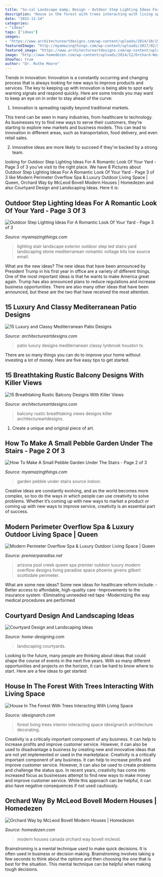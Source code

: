 ```yaml
---
title: "So-cal Landscape &amp; Design ~ Outdoor Step Lighting Ideas For A Romantic Look Of Your Yard"
description: "House in the forest with trees interacting with living space"
date: "2022-11-14"
categories:
- "ideas"
tags: ["ideas"]
images:
- "https://www.architectureartdesigns.com/wp-content/uploads/2014/10/15-Luxury-and-Classy-Mediterranean-Patio-Designs-13-630x420.jpg"
featuredImage: "http://myamazingthings.com/wp-content/uploads/2017/02/Small-Indoor-Garden-Design-Ideas-1.jpg"
featured_image: "https://www.architectureartdesigns.com/wp-content/uploads/2014/10/15-Luxury-and-Classy-Mediterranean-Patio-Designs-13-630x420.jpg"
image: "http://www.homedezen.com/wp-content/uploads/2014/12/Orchard-Way-by-McLeod-Bovell-Modern-Houses-10.jpg"
ShowToc: true
author: "Dr. Ruthe Moore"
---
```



Trends in innovation:
Innovation is a constantly occurring and changing process that is always looking for new ways to improve products and services. The key to keeping up with innovation is being able to spot early warning signals and respond quickly. Here are some trends you may want to keep an eye on in order to stay ahead of the curve:
1. Innovation is spreading rapidly beyond traditional markets.

This trend can be seen in many industries, from healthcare to technology. As businesses try to find new ways to serve their customers, they’re starting to explore new markets and business models. This can lead to innovation in different areas, such as transportation, food delivery, and even retail sales.

2. Innovative ideas are more likely to succeed if they're backed by a strong team.

	

		
looking for Outdoor Step Lighting Ideas For A Romantic Look Of Your Yard - Page 3 of 3 you've visit to the right place. We have 8 Pictures about Outdoor Step Lighting Ideas For A Romantic Look Of Your Yard - Page 3 of 3 like Modern Perimeter Overflow Spa &amp; Luxury Outdoor Living Space | Queen, Orchard Way by McLeod Bovell Modern Houses | Homedezen and also Courtyard Design and Landscaping Ideas. Here it is:
		
    
## Outdoor Step Lighting Ideas For A Romantic Look Of Your Yard - Page 3 Of 3

<img loading=lazy src="https://myamazingthings.com/wp-content/uploads/2017/03/mediterranean-landscape.jpg" onerror="this.onerror=null;this.src='https://tse3.mm.bing.net/th?id=OIP.jm899ICtGZfzGAhm4Gx7TgHaJ3&amp;pid=15.1';" alt="Outdoor Step Lighting Ideas For A Romantic Look Of Your Yard - Page 3 of 3">

_Source: myamazingthings.com_

>lighting stair landscape exterior outdoor step led stairs yard landscaping stone mediterranean romantic voltage kits low source email. 

	

What are the new ideas?
The new ideas that have been announced by President Trump in his first year in office are a variety of different things. One of the most important ideas is that he wants to make America great again. Trump has also announced plans to reduce regulations and increase business opportunities. There are also many other ideas that have been announced, but these are the two that have received the most attention.

    
## 15 Luxury And Classy Mediterranean Patio Designs

<img loading=lazy src="https://www.architectureartdesigns.com/wp-content/uploads/2014/10/15-Luxury-and-Classy-Mediterranean-Patio-Designs-13-630x420.jpg" onerror="this.onerror=null;this.src='https://tse2.mm.bing.net/th?id=OIP.M-NhBtUl3wR8forWaE-tQgHaE8&amp;pid=15.1';" alt="15 Luxury and Classy Mediterranean Patio Designs">

_Source: architectureartdesigns.com_

>patio luxury designs mediterranean classy lynbrook houston tx. 

	

There are so many things you can do to improve your home without investing a lot of money. Here are five easy tips to get started.

    
## 15 Breathtaking Rustic Balcony Designs With Killer Views

<img loading=lazy src="https://www.architectureartdesigns.com/wp-content/uploads/2016/10/15-Breathtaking-Rustic-Balcony-Designs-With-Killer-Views-15.jpg" onerror="this.onerror=null;this.src='https://tse4.mm.bing.net/th?id=OIP.7iP26MYkFK7dLCmb2vDD7wHaE8&amp;pid=15.1';" alt="15 Breathtaking Rustic Balcony Designs With Killer Views">

_Source: architectureartdesigns.com_

>balcony rustic breathtaking views designs killer architectureartdesigns. 

	

1. Create a unique and original piece of art.

    
## How To Make A Small Pebble Garden Under The Stairs - Page 2 Of 3

<img loading=lazy src="http://myamazingthings.com/wp-content/uploads/2017/02/Small-Indoor-Garden-Design-Ideas-1.jpg" onerror="this.onerror=null;this.src='https://tse3.mm.bing.net/th?id=OIP.wwYpN8f3JFy_euZlLZEsRAHaEK&amp;pid=15.1';" alt="How To Make A Small Pebble Garden Under The Stairs - Page 2 of 3">

_Source: myamazingthings.com_

>garden pebble under stairs source indoor. 

	

Creative ideas are constantly evolving, and as the world becomes more complex, so too do the ways in which people can use creativity to solve problems. Whether it’s coming up with new ways to market a product or coming up with new ways to improve service, creativity is an essential part of success.

    
## Modern Perimeter Overflow Spa &amp; Luxury Outdoor Living Space | Queen

<img loading=lazy src="https://premierparadise.net/wp-content/uploads/pool-designs-premier-paradise-scottsdale-gilbert-queen-creek-phoenix-arizona-givens-7-w-1000x667.jpg" onerror="this.onerror=null;this.src='https://tse2.mm.bing.net/th?id=OIP.C9JkbiLreGZ8630bSltJCwHaE8&amp;pid=15.1';" alt="Modern Perimeter Overflow Spa &amp; Luxury Outdoor Living Space | Queen">

_Source: premierparadise.net_

>arizona pool creek queen spa premier outdoor luxury modern overflow designs living paradise space phoenix givens gilbert scottsdale perimeter. 

	

What are some new ideas?
Some new ideas for healthcare reform include: 
-Better access to affordable, high-quality care 
-Improvements to the insurance system 
-Eliminating unneeded red tape 
-Modernizing the way medical procedures are performed

    
## Courtyard Design And Landscaping Ideas

<img loading=lazy src="http://cdn.home-designing.com/wp-content/uploads/2010/10/Central-Courtyard-beautiful-designs-by-Zorrodesigns.jpg" onerror="this.onerror=null;this.src='https://tse2.mm.bing.net/th?id=OIP.00AVED_9FoX5MxL9r3ZxVgHaLH&amp;pid=15.1';" alt="Courtyard Design and Landscaping Ideas">

_Source: home-designing.com_

>landscaping courtyards. 

	

Looking to the future, many people are thinking about ideas that could shape the course of events in the next five years. With so many different opportunities and projects on the horizon, it can be hard to know where to start. Here are a few ideas to get started: 

    
## House In The Forest With Trees Interacting With Living Space

<img loading=lazy src="http://www.idesignarch.com/wp-content/uploads/House-in-the-Forest_13.jpg" onerror="this.onerror=null;this.src='https://tse2.mm.bing.net/th?id=OIP.4O6nGNf-u9_SKviNLLfoxAHaK0&amp;pid=15.1';" alt="House In The Forest With Trees Interacting With Living Space">

_Source: idesignarch.com_

>forest living trees interior interacting space idesignarch architecture decorating. 

	

Creativity is a critically important component of any business. It can help to increase profits and improve customer service. However, it can also be used to disadvantage a business by creating new and innovative ideas that are not yet implemented or used in the marketplace.
Creativity is a critically important component of any business. It can help to increase profits and improve customer service. However, it can also be used to create problems and challenge the status quo. In recent years, creativity has come into increased focus as businesses attempt to find new ways to make money and improve customer service. While this approach can be helpful, it can also have negative consequences if not used cautiously.

    
## Orchard Way By McLeod Bovell Modern Houses | Homedezen

<img loading=lazy src="http://www.homedezen.com/wp-content/uploads/2014/12/Orchard-Way-by-McLeod-Bovell-Modern-Houses-10.jpg" onerror="this.onerror=null;this.src='https://tse1.mm.bing.net/th?id=OIP.2EO9VNMCVtyt2M6frpAs4QHaE3&amp;pid=15.1';" alt="Orchard Way by McLeod Bovell Modern Houses | Homedezen">

_Source: homedezen.com_

>modern houses canada orchard way bovell mcleod. 

	

Brainstroming is a mental technique used to make quick decisions. It is often used in business or decision making. Brainstroming involves taking a few seconds to think about the options and then choosing the one that is best for the situation. This mental technique can be helpful when making tough decisions.

